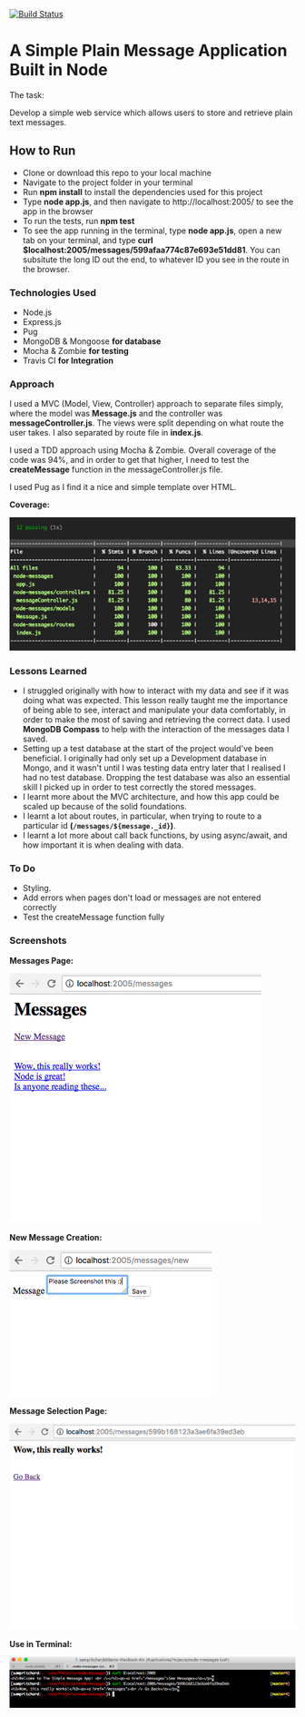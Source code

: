 [![Build Status](https://travis-ci.org/sampritchard/node-messages.svg?branch=master)](https://travis-ci.org/sampritchard/node-messages)

# A Simple Plain Message Application Built in Node

The task:

Develop a simple web service which allows users to store and retrieve plain text messages.

## How to Run
* Clone or download this repo to your local machine
* Navigate to the project folder in your terminal
* Run **npm install** to install the dependencies used for this project
* Type **node app.js**, and then navigate to http://localhost:2005/ to see the app in the browser
* To run the tests, run **npm test**
* To see the app running in the terminal, type **node app.js**, open a new tab on your terminal, and type **curl $localhost:2005/messages/599afaa774c87e693e51dd81**. You can subsitute the long ID out the end, to whatever ID you see in the route in the browser.

### Technologies Used
* Node.js
* Express.js
* Pug
* MongoDB & Mongoose **for database**
* Mocha & Zombie **for testing**
* Travis CI **for Integration**

### Approach
I used a MVC (Model, View, Controller) approach to separate files simply, where the model was **Message.js** and the controller was **messageController.js**. The views were split depending on what route the user takes. I also separated by route file in **index.js**.

I used a TDD approach using Mocha & Zombie. Overall coverage of the code was 94%, and in order to get that higher, I need to test the **createMessage** function in the messageController.js file.

I used Pug as I find it a nice and simple template over HTML.

**Coverage:**

![Coverage](./img/Coverage.png)

### Lessons Learned
* I struggled originally with how to interact with my data and see if it was doing what was expected. This lesson really taught me the importance of being able to see, interact and manipulate your data comfortably, in order to make the most of saving and retrieving the correct data. I used **MongoDB Compass** to help with the interaction of the messages data I saved.
* Setting up a test database at the start of the project would've been beneficial. I originally had only set up a Development database in Mongo, and it wasn't until I was testing data entry later that I realised I had no test database. Dropping the test database was also an essential skill I picked up in order to test correctly the stored messages.
* I learnt more about the MVC architecture, and how this app could be scaled up because of the solid foundations.
* I learnt a lot about routes, in particular, when trying to route to a particular id **(`/messages/${message._id}`)**.
* I learnt a lot more about call back functions, by using async/await, and how important it is when dealing with data.

### To Do
* Styling.
* Add errors when pages don't load or messages are not entered correctly
* Test the createMessage function fully

### Screenshots

**Messages Page:**

![MessagesPage](./img/MessagesPage.png)

**New Message Creation:**

![NewMessage](./img/NewMessage.png)

**Message Selection Page:**

![IndividualMessage](./img/IndividualMessage.png)

**Use in Terminal:**

![Terminal](./img/Terminal.png)
